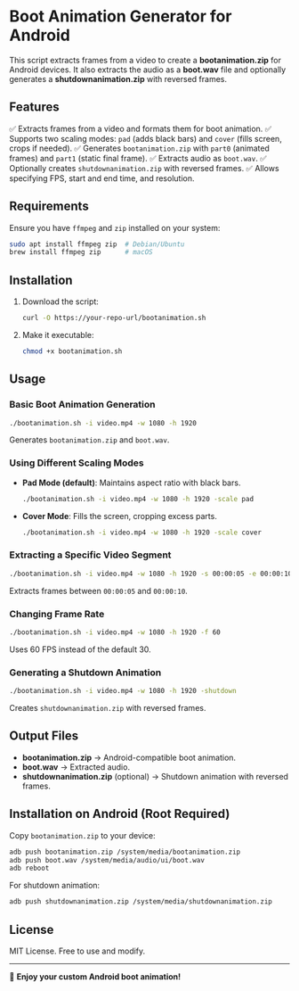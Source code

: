 # Boot Animation Generator for Android

This script extracts frames from a video to create a **bootanimation.zip** for Android devices. It also extracts the audio as a **boot.wav** file and optionally generates a **shutdownanimation.zip** with reversed frames.

## Features
✅ Extracts frames from a video and formats them for boot animation.
✅ Supports two scaling modes: `pad` (adds black bars) and `cover` (fills screen, crops if needed).
✅ Generates `bootanimation.zip` with `part0` (animated frames) and `part1` (static final frame).
✅ Extracts audio as `boot.wav`.
✅ Optionally creates `shutdownanimation.zip` with reversed frames.
✅ Allows specifying FPS, start and end time, and resolution.

## Requirements
Ensure you have `ffmpeg` and `zip` installed on your system:
```sh
sudo apt install ffmpeg zip  # Debian/Ubuntu
brew install ffmpeg zip      # macOS
```

## Installation
1. Download the script:
   ```sh
   curl -O https://your-repo-url/bootanimation.sh
   ```
2. Make it executable:
   ```sh
   chmod +x bootanimation.sh
   ```

## Usage
### Basic Boot Animation Generation
```sh
./bootanimation.sh -i video.mp4 -w 1080 -h 1920
```
Generates `bootanimation.zip` and `boot.wav`.

### Using Different Scaling Modes
- **Pad Mode (default)**: Maintains aspect ratio with black bars.
  ```sh
  ./bootanimation.sh -i video.mp4 -w 1080 -h 1920 -scale pad
  ```
- **Cover Mode**: Fills the screen, cropping excess parts.
  ```sh
  ./bootanimation.sh -i video.mp4 -w 1080 -h 1920 -scale cover
  ```

### Extracting a Specific Video Segment
```sh
./bootanimation.sh -i video.mp4 -w 1080 -h 1920 -s 00:00:05 -e 00:00:10
```
Extracts frames between `00:00:05` and `00:00:10`.

### Changing Frame Rate
```sh
./bootanimation.sh -i video.mp4 -w 1080 -h 1920 -f 60
```
Uses 60 FPS instead of the default 30.

### Generating a Shutdown Animation
```sh
./bootanimation.sh -i video.mp4 -w 1080 -h 1920 -shutdown
```
Creates `shutdownanimation.zip` with reversed frames.

## Output Files
- **bootanimation.zip** → Android-compatible boot animation.
- **boot.wav** → Extracted audio.
- **shutdownanimation.zip** (optional) → Shutdown animation with reversed frames.

## Installation on Android (Root Required)
Copy `bootanimation.zip` to your device:
```sh
adb push bootanimation.zip /system/media/bootanimation.zip
adb push boot.wav /system/media/audio/ui/boot.wav
adb reboot
```
For shutdown animation:
```sh
adb push shutdownanimation.zip /system/media/shutdownanimation.zip
```

## License
MIT License. Free to use and modify.

---
🚀 **Enjoy your custom Android boot animation!**

